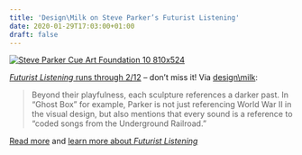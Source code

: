 ```yaml
---
title: 'Design\Milk on Steve Parker’s Futurist Listening'
date: 2020-01-29T17:03:00+01:00
draft: false
---
```


[![Steve Parker Cue Art Foundation 10 810x524](https://cdn-blog.adafruit.com/uploads/2020/01/Steve_Parker_Cue_Art_Foundation_10-810x524-1.jpg "Steve_Parker_Cue_Art_Foundation_10-810x524.jpg")](https://design-milk.com/circuit-boards-of-sound-the-sculpture-of-steve-parker/)

[_Futurist Listening_ runs through 2/12](http://cueartfoundation.org/steve-parker) – don’t miss it! Via [design\\milk](https://design-milk.com/circuit-boards-of-sound-the-sculpture-of-steve-parker/):

> Beyond their playfulness, each sculpture references a darker past. In “Ghost Box” for example, Parker is not just referencing World War II in the visual design, but also mentions that every sound is a reference to “coded songs from the Underground Railroad.”

[Read more](https://design-milk.com/circuit-boards-of-sound-the-sculpture-of-steve-parker/) and [learn more about _Futurist Listening_](http://cueartfoundation.org/steve-parker)